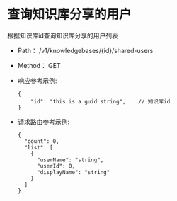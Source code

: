 # 查询知识库分享的用户
根据知识库id查询知识库分享的用户列表

- Path： /v1/knowledgebases/{id}/shared-users

- Method： GET

- 响应参考示例:

  ```
  {
      "id": "this is a guid string",    // 知识库id 
  }
  ```

- 请求路由参考示例:

  ```
  {
    "count": 0,
    "list": [
      {
        "userName": "string",
        "userId": 0,
        "displayName": "string"
      }
    ]
  }
  ```
